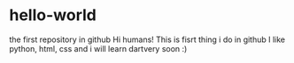 # hello-world
the first repository in github
Hi humans!
This is fisrt thing i do in github
I like python, html, css and i will learn dartvery soon :)

